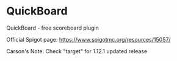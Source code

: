 # QuickBoard
QuickBoard - free scoreboard plugin

Official Spigot page: https://www.spigotmc.org/resources/15057/

Carson's Note:
Check "target" for 1.12.1 updated release
